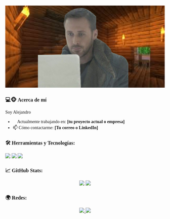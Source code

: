 <style>
  @font-face {
    font-family: "MedievalSharp";
    src: url('ruta/a/tu/fuente/MedievalSharp.ttf') format('truetype');
  }
  body {
    font-family: "MedievalSharp", serif;
  }
</style>
![Foto de perfil](./images/ryanminecraft.png)


### 💻🐵 Acerca de mí
Soy Alejandro
- 🔭 Actualmente trabajando en: **[tu proyecto actual o empresa]**
- 📫 Cómo contactarme: **[Tu correo o LinkedIn]**

### 🛠️ Herramientas y Tecnologías:
<p>
  <img src="https://img.shields.io/badge/-C++-333333?style=for-the-badge&logo=c%2B%2B&logoColor=00599C" />
  <img src="https://img.shields.io/badge/-Python-333333?style=for-the-badge&logo=python&logoColor=ffd343" />
  <img src="https://img.shields.io/badge/-Java-333333?style=for-the-badge&logo=java&logoColor=007396" />
</p>


### 📈 GitHub Stats:
<p align="center">
  <img height="180em" src="https://github-readme-stats.vercel.app/api?username=AlejandroTorres11&show_icons=true&theme=vue-dark&hide_border=true&count_private=true" />
  <img height="180em" src="https://github-readme-stats.vercel.app/api/top-langs/?username=AlejandroTorres11&layout=compact&theme=vue-dark&hide_border=true&langs_count=5" />
</p>

### 🌍 Redes:
<p align="center">
  <a href="[https://www.linkedin.com/in/alejandrotorres11](https://www.linkedin.com/in/alejandro-torres-122835256/)" target="_blank">
    <img src="https://img.shields.io/badge/-LinkedIn-0077B5?style=for-the-badge&logo=linkedin&logoColor=white">
  </a>
  <a href="mailto:alejandro.torres11@email.com">
    <img src="https://img.shields.io/badge/-Email-D14836?style=for-the-badge&logo=gmail&logoColor=white">
  </a>
</p>

